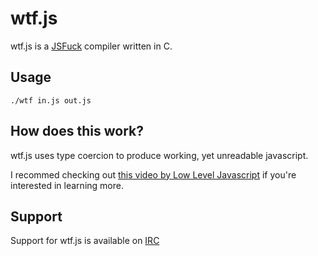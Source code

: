 # wtf.js
wtf.js is a [JSFuck](https://en.wikipedia.org/wiki/JSFuck) compiler written in C.

## Usage

    ./wtf in.js out.js

## How does this work?
wtf.js uses type coercion to produce working, yet unreadable javascript.

I recommed checking out [this video by Low Level Javascript](https://www.youtube.com/watch?v=sRWE5tnaxlI) if you're interested in learning more.

## Support
Support for wtf.js is available on [IRC](https://webchat.ephasic.org)
